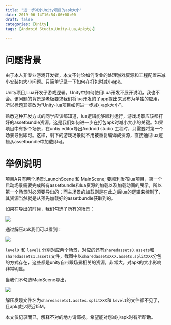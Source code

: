 ```yaml
---
title: "进一步减小Unity项目的apk大小"
date: 2019-06-14T16:54:06+08:00
draft: false
categories: [Unity]
tags: [Android Studio,Unity-Lua,Apk大小]

---
```


# 问题背景
由于本人非专业游戏开发者，本文不讨论如何专业的处理游戏资源和工程配置来减小安装包大小问题。只简单记录一下如何在打包时减小apk。

Unity项目,Lua开发子游戏逻辑。Unity中如何使用Lua开发不展开说明，我也不会。该问题的背景是老板要求我们将lua开发的子app提出来发布为单独的应用，所以标题其实改为“Unity-lua项目如何进一步减小apk大小”。

熟悉这种开发方式的同学应该都知道，lua逻辑能够顺利运行，游戏场景应该都打好的assetbundle资源。这是我们如何进一步在打包apk时减小大小的关键。如果项目中有多个场景，在untiy editor导出Android studio 工程时，只需要将第一个场景导出即可。这样，剩下的游戏场景就不用被重复编译成资源，直接通过lua逻辑从assetbundle中加载即可。

# 举例说明

项目A只有两个场景:LaunchScene 和 MainScene; 要顺利发布lua项目，第一个启动场景需要完成所有assetbundle和lua资源的加载以及加载动画的展示，所以第一个场景时必须要导出的；而主场景的加载则是在此之后lua的逻辑来控制了，其资源当然就是从预先加载好的assetbundle获取到的。

如果在导出的时候，我们勾选了所有的场景：

![](/img/06_unity_apk/01.png)

通过解压apk我们可以看到：

![](/img/06_unity_apk/02.png)

`level0 `和 `level1` 分别对应两个场景，对应的还有`sharedassets0.assets`和`sharedassets1.assets`文件，截图中以`sharedassetsXXX.assets.splitXXX`分包的方式存在，这些都是unity自带跟场景相关的资源，非常大。对apk的大小影响非常明显。

当我们不勾选MainScene导出，

![](/img/06_unity_apk/03.png)

解压发现文件名为`sharedassets1.asstes.splitXXX`和 `level1`的文件都不见了，且apk减少将近15M。

本文仅记录而已，解释不对的地方请鄙视。希望能对您减小apk时有所帮助。




